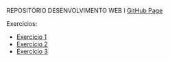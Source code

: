 REPOSITÓRIO DESENVOLVIMENTO WEB I
[GitHub Page](https://lucianobruno1.github.io/DSWI/)

Exercícios:
  <ul>
      <li>
        <a href= "https://lucianobruno1.github.io/DSWI/Exercicio1/home.html" target="_blank"> Exercício 1</a>
      </li>
      <li>
        <a href = "https://lucianobruno1.github.io/DSWI/exercicio2/conta.html"> Exercício 2 </a>
      </li>
      <li>
        <a href = "https://lucianobruno1.github.io/DSWI/exercicio3/home.html"> Exercício 3 </a>
      </li>
  </ul>
